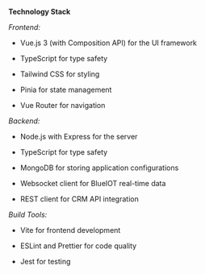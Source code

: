 **Technology Stack**

*Frontend:*

* Vue.js 3 (with Composition API) for the UI framework
* TypeScript for type safety

* Tailwind CSS for styling
* Pinia for state management

* Vue Router for navigation


*Backend:*

* Node.js with Express for the server
* TypeScript for type safety

* MongoDB for storing application configurations
* Websocket client for BlueIOT real-time data

* REST client for CRM API integration


*Build Tools:*

* Vite for frontend development
* ESLint and Prettier for code quality

* Jest for testing
